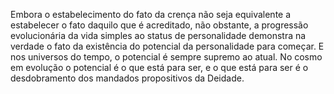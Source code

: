 ﻿Embora o estabelecimento do fato da crença não seja equivalente a estabelecer o fato daquilo que é acreditado, não obstante, a progressão evolucionária da vida simples ao status de personalidade demonstra na verdade o fato da existência do potencial da personalidade para começar. E nos universos do tempo, o potencial é sempre supremo ao atual. No cosmo em evolução o potencial é o que está para ser, e o que está para ser é o desdobramento dos mandados propositivos da Deidade.